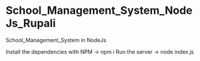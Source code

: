 # School_Management_System_NodeJs_Rupali
School_Management_System in NodeJs

Install the dependencies with NPM → npm i
Run the server → node index.js